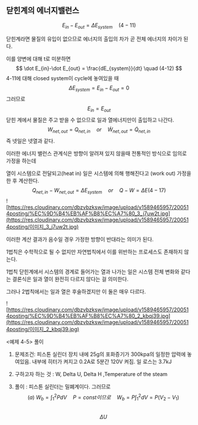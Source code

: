 ## 닫힌계의 에너지밸런스

$$
E_{in}-E_{out}=\Delta E_{system} \quad (4-11)
$$

닫힌계라면 물질의 유입이 없으므로 에너지의 출입의 차가 곧 전체 에너지의 차이가 된다.

이를 양변에 대해 t로 미분하면
$$
\dot E_{in}-\dot E_{out} = \frac{dE_{system}}{dt} \quad (4-12)
$$
4-11에 대해 closed system이 cycle에 놓여있을 때 
$$
\Delta E_{system}=E_{in}-E_{out}=0
$$
그러므로 
$$
E_{in}=E_{out}
$$
닫힌 계에서 물질은 주고 받을 수 없으므로 일과 열에너지만이 출입하고 나간다.
$$
W_{net,out}=Q_{net,in}\quad or \quad \dot W_{net,out}=\dot Q_{net,in}
$$
즉 넷일은 넷열과 같다.

이러한 에너지 밸런스 관계식은 방향이 알려져 있지 않을때 전통적인 방식으로 임의로 가정을 하는데

열이 시스템으로 전달되고(heat in) 일은 시스템에 의해 행해진다고 (work out) 가정을 한 후 계산한다.
$$
Q_{net,in}-W_{net,out}=\Delta E_{system} \quad or \quad Q-W=\Delta E (4-17)
$$
![https://res.cloudinary.com/dbzvbzksw/image/upload/v1589465957/200514posting/%EC%9D%B4%EB%AF%B8%EC%A7%80_3_j7uw2t.jpg](https://res.cloudinary.com/dbzvbzksw/image/upload/v1589465957/200514posting/이미지_3_j7uw2t.jpg)



이러한 계산 결과가 음수일 경우 가정한 방향이 반대라는 의미가 된다.

1법칙은 수학적으로 될 수 없지만 자연법칙에서 이를 위반하는 프로세스도 존재하지 않는다. 

1법칙 닫힌계에서 시스템의 경계로 들어가는 열과 나가는 일은 시스템 전체 변화와 같다는 결론식은 일과 열이 완전히 다르지 않다는 걸 의미한다.

그러나 2법칙에서는 일과 열은 후술하겠지만 이 둘은 매우 다르다. 

![https://res.cloudinary.com/dbzvbzksw/image/upload/v1589465957/200514posting/%EC%9D%B4%EB%AF%B8%EC%A7%80_2_kbqj39.jpg](https://res.cloudinary.com/dbzvbzksw/image/upload/v1589465957/200514posting/이미지_2_kbqj39.jpg)

<예제 4-5> 풀이

1. 문제조건: 피스톤 실린더 장치 내에 25g의 포화증기가 300kpa의 일정한 압력에 놓여있음. 내부에 히터가 켜지고 0.2A로 5분간 120V 켜짐. 일 로스는 3.7kJ 

2. 구하고자 하는 것 : W, Delta U,  Delta H ,Temperature of the steam

3. 풀이 :  피스톤 실린더는 밀폐계이다. 그러므로 
   $$
   (a)\ W_b=\int_1^2PdV \quad P=const이므로 \quad W_b=P\int^2_1dV=P(V_2-V_1)
   $$
   ​                           
   $$
   \Delta U
   $$
   